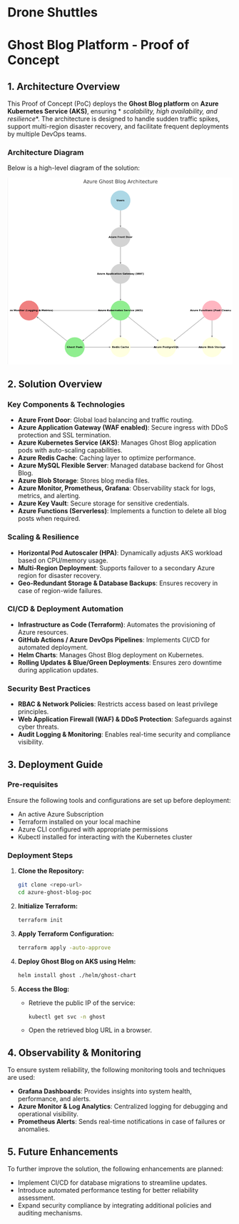 # Drone Shuttles

# Ghost Blog Platform - Proof of Concept

## **1. Architecture Overview**

This Proof of Concept (PoC) deploys the **Ghost Blog platform** on **Azure Kubernetes Service (AKS)**, ensuring *
*scalability, high availability, and resilience**. The architecture is designed to handle sudden traffic spikes, support
multi-region disaster recovery, and facilitate frequent deployments by multiple DevOps teams.

### **Architecture Diagram**

Below is a high-level diagram of the solution:

![src/images/img.png](src/images/img.png)

## **2. Solution Overview**

### **Key Components & Technologies**

- **Azure Front Door**: Global load balancing and traffic routing.
- **Azure Application Gateway (WAF enabled)**: Secure ingress with DDoS protection and SSL termination.
- **Azure Kubernetes Service (AKS)**: Manages Ghost Blog application pods with auto-scaling capabilities.
- **Azure Redis Cache**: Caching layer to optimize performance.
- **Azure MySQL Flexible Server**: Managed database backend for Ghost Blog.
- **Azure Blob Storage**: Stores blog media files.
- **Azure Monitor, Prometheus, Grafana**: Observability stack for logs, metrics, and alerting.
- **Azure Key Vault**: Secure storage for sensitive credentials.
- **Azure Functions (Serverless)**: Implements a function to delete all blog posts when required.

### **Scaling & Resilience**

- **Horizontal Pod Autoscaler (HPA)**: Dynamically adjusts AKS workload based on CPU/memory usage.
- **Multi-Region Deployment**: Supports failover to a secondary Azure region for disaster recovery.
- **Geo-Redundant Storage & Database Backups**: Ensures recovery in case of region-wide failures.

### **CI/CD & Deployment Automation**

- **Infrastructure as Code (Terraform)**: Automates the provisioning of Azure resources.
- **GitHub Actions / Azure DevOps Pipelines**: Implements CI/CD for automated deployment.
- **Helm Charts**: Manages Ghost Blog deployment on Kubernetes.
- **Rolling Updates & Blue/Green Deployments**: Ensures zero downtime during application updates.

### **Security Best Practices**

- **RBAC & Network Policies**: Restricts access based on least privilege principles.
- **Web Application Firewall (WAF) & DDoS Protection**: Safeguards against cyber threats.
- **Audit Logging & Monitoring**: Enables real-time security and compliance visibility.

## **3. Deployment Guide**

### **Pre-requisites**

Ensure the following tools and configurations are set up before deployment:

- An active Azure Subscription
- Terraform installed on your local machine
- Azure CLI configured with appropriate permissions
- Kubectl installed for interacting with the Kubernetes cluster

### **Deployment Steps**

1. **Clone the Repository:**
   ```sh
   git clone <repo-url>
   cd azure-ghost-blog-poc
   ```
2. **Initialize Terraform:**
   ```sh
   terraform init
   ```
3. **Apply Terraform Configuration:**
   ```sh
   terraform apply -auto-approve
   ```
4. **Deploy Ghost Blog on AKS using Helm:**

   ```sh
   helm install ghost ./helm/ghost-chart
   ```

5. **Access the Blog:**

   - Retrieve the public IP of the service:
     ```sh
     kubectl get svc -n ghost
     ```
   - Open the retrieved blog URL in a browser.

## **4. Observability & Monitoring**

To ensure system reliability, the following monitoring tools and techniques are used:

- **Grafana Dashboards**: Provides insights into system health, performance, and alerts.
- **Azure Monitor & Log Analytics**: Centralized logging for debugging and operational visibility.
- **Prometheus Alerts**: Sends real-time notifications in case of failures or anomalies.

## **5. Future Enhancements**

To further improve the solution, the following enhancements are planned:

- Implement CI/CD for database migrations to streamline updates.
- Introduce automated performance testing for better reliability assessment.
- Expand security compliance by integrating additional policies and auditing mechanisms.
